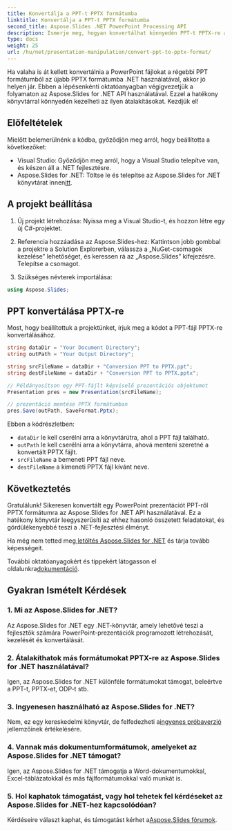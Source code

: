 ```yaml
---
title: Konvertálja a PPT-t PPTX formátumba
linktitle: Konvertálja a PPT-t PPTX formátumba
second_title: Aspose.Slides .NET PowerPoint Processing API
description: Ismerje meg, hogyan konvertálhat könnyedén PPT-t PPTX-re az Aspose.Slides for .NET segítségével. Lépésről lépésre útmutató kódpéldákkal a zökkenőmentes formátumátalakításhoz.
type: docs
weight: 25
url: /hu/net/presentation-manipulation/convert-ppt-to-pptx-format/
---
```


Ha valaha is át kellett konvertálnia a PowerPoint fájlokat a régebbi PPT formátumból az újabb PPTX formátumba .NET használatával, akkor jó helyen jár. Ebben a lépésenkénti oktatóanyagban végigvezetjük a folyamaton az Aspose.Slides for .NET API használatával. Ezzel a hatékony könyvtárral könnyedén kezelheti az ilyen átalakításokat. Kezdjük el!

## Előfeltételek

Mielőtt belemerülnénk a kódba, győződjön meg arról, hogy beállította a következőket:

- Visual Studio: Győződjön meg arról, hogy a Visual Studio telepítve van, és készen áll a .NET fejlesztésre.
-  Aspose.Slides for .NET: Töltse le és telepítse az Aspose.Slides for .NET könyvtárat innen[itt](https://releases.aspose.com/slides/net/).

## A projekt beállítása

1. Új projekt létrehozása: Nyissa meg a Visual Studio-t, és hozzon létre egy új C#-projektet.

2. Referencia hozzáadása az Aspose.Slides-hez: Kattintson jobb gombbal a projektre a Solution Explorerben, válassza a „NuGet-csomagok kezelése” lehetőséget, és keressen rá az „Aspose.Slides” kifejezésre. Telepítse a csomagot.

3. Szükséges névterek importálása:

```csharp
using Aspose.Slides;
```

## PPT konvertálása PPTX-re

Most, hogy beállítottuk a projektünket, írjuk meg a kódot a PPT-fájl PPTX-re konvertálásához.

```csharp
string dataDir = "Your Document Directory";
string outPath = "Your Output Directory";

string srcFileName = dataDir + "Conversion PPT to PPTX.ppt";
string destFileName = dataDir + "Conversion PPT to PPTX.pptx";

// Példányosítson egy PPT-fájlt képviselő prezentációs objektumot
Presentation pres = new Presentation(srcFileName);

// prezentáció mentése PPTX formátumban
pres.Save(outPath, SaveFormat.Pptx);
```

Ebben a kódrészletben:

- `dataDir` le kell cserélni arra a könyvtárútra, ahol a PPT fájl található.
- `outPath` le kell cserélni arra a könyvtárra, ahová menteni szeretné a konvertált PPTX fájlt.
- `srcFileName` a bemeneti PPT fájl neve.
- `destFileName` a kimeneti PPTX fájl kívánt neve.

## Következtetés

Gratulálunk! Sikeresen konvertált egy PowerPoint prezentációt PPT-ről PPTX formátumra az Aspose.Slides for .NET API használatával. Ez a hatékony könyvtár leegyszerűsíti az ehhez hasonló összetett feladatokat, és gördülékenyebbé teszi a .NET-fejlesztési élményt.

 Ha még nem tetted meg,[letöltés Aspose.Slides for .NET](https://releases.aspose.com/slides/net/) és tárja tovább képességeit.

 További oktatóanyagokért és tippekért látogasson el oldalunkra[dokumentáció](https://reference.aspose.com/slides/net/).

## Gyakran Ismételt Kérdések

### 1. Mi az Aspose.Slides for .NET?
Az Aspose.Slides for .NET egy .NET-könyvtár, amely lehetővé teszi a fejlesztők számára PowerPoint-prezentációk programozott létrehozását, kezelését és konvertálását.

### 2. Átalakíthatok más formátumokat PPTX-re az Aspose.Slides for .NET használatával?
Igen, az Aspose.Slides for .NET különféle formátumokat támogat, beleértve a PPT-t, PPTX-et, ODP-t stb.

### 3. Ingyenesen használható az Aspose.Slides for .NET?
 Nem, ez egy kereskedelmi könyvtár, de felfedezheti a[ingyenes próbaverzió](https://releases.aspose.com/) jellemzőinek értékelésére.

### 4. Vannak más dokumentumformátumok, amelyeket az Aspose.Slides for .NET támogat?
Igen, az Aspose.Slides for .NET támogatja a Word-dokumentumokkal, Excel-táblázatokkal és más fájlformátumokkal való munkát is.

### 5. Hol kaphatok támogatást, vagy hol tehetek fel kérdéseket az Aspose.Slides for .NET-hez kapcsolódóan?
 Kérdéseire választ kaphat, és támogatást kérhet a[Aspose.Slides fórumok](https://forum.aspose.com/).

